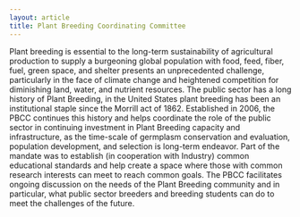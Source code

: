 ```yaml
---
layout: article
title: Plant Breeding Coordinating Committee
---
```


Plant breeding is essential to the long-term sustainability of agricultural production to supply a burgeoning global population with food, feed, fiber, fuel, green space, and shelter presents an unprecedented challenge, particularly in the face of climate change and heightened competition for diminishing land, water, and nutrient resources. The public sector has a long history of Plant Breeding, in the United States plant breeding has been an institutional staple since the Morrill act of 1862. Established in 2006, the PBCC continues this history and helps coordinate the role of the public sector in continuing investment in Plant Breeding capacity and infrastructure, as the time-scale of germplasm conservation and evaluation, population development, and selection is long-term endeavor. Part of the mandate was to establish (in cooperation with Industry) common educational standards and help create a space where those with common research interests can meet to reach common goals. The PBCC facilitates ongoing discussion on the needs of the Plant Breeding community and in particular, what public sector breeders and breeding students can do to meet the challenges of the future.
